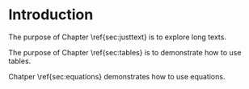 # Introduction

The purpose of Chapter \ref{sec:justtext} is to explore long texts.

The purpose of Chapter \ref{sec:tables} is to demonstrate how to use tables.

Chatper \ref{sec:equations} demonstrates how to use equations.


